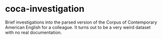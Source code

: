 # coca-investigation

Brief investigations into the parsed version of the Corpus of Contemporary American English for a colleague. It turns out to be a very weird dataset with no real documentation. 
